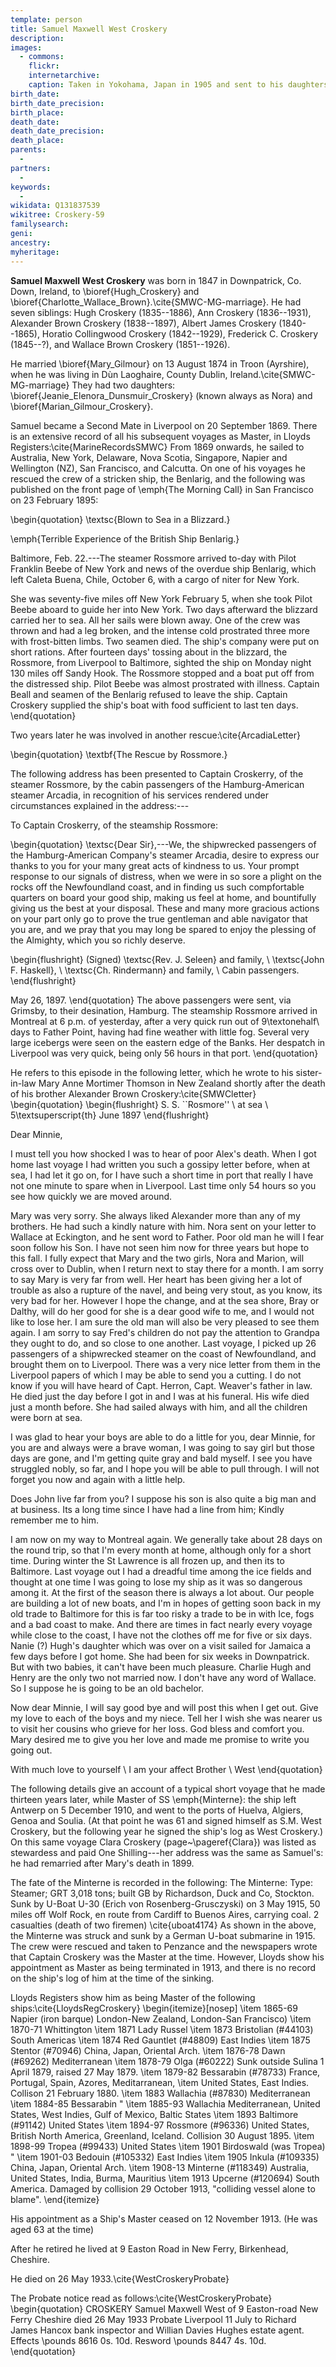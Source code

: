 ```yaml
---
template: person
title: Samuel Maxwell West Croskery
description:
images:
  - commons: 
    flickr: 
    internetarchive: 
    caption: Taken in Yokohama, Japan in 1905 and sent to his daughters.\cite{SMWCYokohama1905}
birth_date: 
birth_date_precision: 
birth_place: 
death_date: 
death_date_precision: 
death_place: 
parents:
  - 
partners:
  - 
keywords:
  - 
wikidata: Q131837539
wikitree: Croskery-59
familysearch: 
geni: 
ancestry: 
myheritage: 
---
```

**Samuel Maxwell West Croskery** was born in 1847 in Downpatrick, Co. Down, Ireland, to \bioref{Hugh_Croskery} and \bioref{Charlotte_Wallace_Brown}.\cite{SMWC-MG-marriage}. He had seven siblings: Hugh Croskery (1835--1886), Ann Croskery (1836--1931), Alexander Brown Croskery (1838--1897), Albert James Croskery (1840--1865), Horatio Collingwood Croskery (1842--1929), Frederick C. Croskery (1845--?), and Wallace Brown Croskery (1851--1926).

He married \bioref{Mary_Gilmour} on 13 August 1874 in Troon (Ayrshire), when he was living in Dùn Laoghaire, County Dublin, Ireland.\cite{SMWC-MG-marriage} They had two daughters: \bioref{Jeanie_Elenora_Dunsmuir_Croskery} (known always as Nora) and \bioref{Marian_Gilmour_Croskery}.

Samuel became a Second Mate in Liverpool on 20 September 1869. There is an extensive record of all his subsequent voyages as Master, in Lloyds Registers:\cite{MarineRecordsSMWC} From 1869 onwards, he sailed to Australia, New York, Delaware, Nova Scotia, Singapore, Napier and Wellington (NZ), San Francisco, and Calcutta. On one of his voyages he rescued the crew of a stricken ship, the Benlarig, and the following was published on the front page of \emph{The Morning Call} in San Francisco on 23 February 1895:

\begin{quotation}
\textsc{Blown to Sea in a Blizzard.}

\emph{Terrible Experience of the British Ship Benlarig.}

Baltimore, Feb. 22.---The steamer Rossmore arrived to-day with Pilot Franklin Beebe of New York and news of the overdue ship Benlarig, which left Caleta Buena, Chile, October 6, with a cargo of niter for New York.

She was seventy-five miles off New York February 5, when she took Pilot Beebe aboard to guide her into New York. Two days afterward the blizzard carried her to sea. All her sails were blown away. One of the crew was thrown and had a leg broken, and the intense cold prostrated three more with frost-bitten limbs. Two seamen died. The ship's company were put on short rations. After fourteen days' tossing about in the blizzard, the Rossmore, from Liverpool to Baltimore, sighted the ship on Monday night 130 miles off Sandy Hook. The Rossmore stopped and a boat put off from the distressed ship. Pilot Beebe was almost prostrated with illness. Captain Beall and seamen of the Benlarig refused to leave the ship. Captain Croskery supplied the ship's boat with food sufficient to last ten days. 
\end{quotation}

Two years later he was involved in another rescue:\cite{ArcadiaLetter}

\begin{quotation}
\textbf{The Rescue by Rossmore.}

The following address has been presented to Captain Croskerry, of the steamer Rossmore, by the cabin passengers of the Hamburg-American steamer Arcadia, in recognition of his services rendered under circumstances explained in the address:---

To Captain Croskerry, of the steamship Rossmore:

\begin{quotation}
\textsc{Dear Sir},---We, the shipwrecked passengers of the Hamburg-American Company's steamer Arcadia, desire to express our thanks to you for your many great acts of kindness to us. Your prompt response to our signals of distress, when we were in so sore a plight on the rocks off the Newfoundland coast, and in finding us such compfortable quarters on board your good ship, making us feel at home, and bountifully giving us the best at your disposal. These and many more gracious actions on your part only go to prove the true gentleman and able navigator that you are, and we pray that you may long be spared to enjoy the plessing of the Almighty, which you so richly deserve.


\begin{flushright}
(Signed) \textsc{Rev. J. Seleen} and family, \\
\textsc{John F. Haskell}, \\
\textsc{Ch. Rindermann} and family, \\
Cabin passengers.
\end{flushright}

May 26, 1897.
\end{quotation} 
The above passengers were sent, via Grimsby, to their desination, Hamburg. The steamship Rossmore arrived in Montreal at 6 p.m. of yesterday, after a very quick run out of 9\textonehalf\ days to Father Point, having had fine weather with little fog. Several very large icebergs were seen on the eastern edge of the Banks. Her despatch in Liverpool was very quick, being only 56 hours in that port.
\end{quotation}

He refers to this episode in the  following letter, which he wrote to his sister-in-law Mary Anne Mortimer Thomson in New Zealand shortly after the death of his brother Alexander Brown Croskery:\cite{SMWCletter}
\begin{quotation}
\begin{flushright}
S. S. ``Rosmore'' \\
at sea \\
5\textsuperscript{th} June 1897
\end{flushright}

Dear Minnie,

I must tell you how shocked I was to hear of poor Alex's death. When I got home last voyage I had written you such a gossipy letter before, when at sea, I had let it go on, for I have such a short time in port that really I have not one minute to spare when in Liverpool. Last time only 54 hours so you see how quickly we are moved around.

Mary was very sorry. She always liked Alexander more than any of my brothers. He had such a kindly nature with him. Nora sent on your letter to Wallace at Eckington, and he sent word to Father. Poor old man he will I fear soon follow his Son. I have not seen him now for three years but hope to this fall. I fully expect that Mary and the two girls, Nora and Marion, will cross over to Dublin, when I return next to stay there for a month. I am sorry to say Mary is very far from well. Her heart has been giving her a lot of trouble as also a rupture of the navel, and being very stout, as you know, its very bad for her. However I hope the change, and at the sea shore, Bray or Dalthy, will do her good for she is a dear good wife to me, and I would not like to lose her. I am sure the old man will also be very pleased to see them again. I am sorry to say Fred's children do not pay the attention to Grandpa they ought to do, and so close to one another. Last voyage, I picked up 26 passengers of a shipwrecked steamer on the coast of Newfoundland, and brought them on to Liverpool. There was a very nice letter from them in the Liverpool papers of which I may be able to send you a cutting. I do not know if you will have heard of Capt. Herron, Capt. Weaver's father in law. He died just the day before I got in and I was at his funeral. His wife died just a month before. She had sailed always with him, and all the children were born at sea.

I was glad to hear your boys are able to do a little for you, dear Minnie, for you are and always were a brave woman, I was going to say girl but those days are gone, and I'm getting quite gray and bald myself. I see you have struggled nobly, so far, and I hope you will be able to pull through. I will not forget you now and again with a little help.

Does John live far from you? I suppose his son is also quite a big man and at business. Its a long time since I have had a line from him; Kindly remember me to him.

I am now on my way to Montreal again. We generally take about 28 days on the round trip, so that I'm every month at home, although only for a short time. During winter the St Lawrence is all frozen up, and then its to Baltimore. Last voyage out I had a dreadful time among the ice fields and thought at one time I was going to lose my ship as it was so dangerous among it. At the first of the season there is always a lot about. Our people are building a lot of new boats, and I'm in hopes of getting soon back in my old trade to Baltimore for this is far too risky a trade to be in with Ice, fogs and a bad coast to make. And there are times in fact nearly every voyage while close to the coast, I have not the clothes off me for five or six days. Nanie (?) Hugh's daughter which was over on a visit sailed for Jamaica a few days before I got home. She had been for six weeks in Downpatrick. But with two babies, it can't have been much pleasure. Charlie Hugh and Henry are the only two not married now. I don't have any word of Wallace. So I suppose he is going to be an old bachelor.

Now dear Minnie, I will say good bye and will post this when I get out. Give my love to each of the boys and my niece. Tell her I wish she was nearer us to visit her cousins who grieve for her loss. God bless and comfort you. Mary desired me to give you her love and made me promise to write you going out.

With much love to yourself \\
I am your affect Brother \\
West 
\end{quotation}

The following details give an account of a typical short voyage that he made thirteen years later, while Master of SS \emph{Minterne}: the ship left Antwerp on 5 December 1910, and went to the ports of Huelva, Algiers, Genoa and Soulia. (At that point he was 61 and signed himself as S.M. West Croskery, but the following year he signed the ship's log as West Croskery.) On this same voyage Clara Croskery (page~\pageref{Clara}) was listed as stewardess and paid One Shilling---her address was the same as Samuel's: he had remarried after Mary's death in 1899.

The fate of the Minterne is recorded in the following:
The Minterne: Type: Steamer; GRT 3,018 tons; built GB by Richardson, Duck and Co, Stockton. Sunk by U-Boat U-30 (Erich von Rosenberg-Grusczyski) on 3 May 1915, 50 miles off Wolf Rock, en route from Cardiff to Buenos Aires, carrying coal. 2 casualties (death of two firemen) \cite{uboat4174} As shown in the above, the Minterne was struck and sunk by a German U-boat submarine in 1915.  The crew were rescued and taken to Penzance and the newspapers wrote that Captain Croskery was the Master at the time. However, Lloyds show his appointment as Master as being terminated in 1913, and there is no record on the ship's log of him at the time of the sinking.

Lloyds Registers show him as being Master of the following ships:\cite{LloydsRegCroskery}
\begin{itemize}[nosep]
\item 1865-69 Napier (iron barque) London-New Zealand, London-San Francisco)
\item 1870-71 Whittington
\item 1871 Lady Russel
\item 1873 Bristolian (\#44103) South Americas
\item 1874 Red Gauntlet (\#48809) East Indies
\item 1875 Stentor (\#70946) China, Japan, Oriental Arch.
\item 1876-78 Dawn (\#69262) Mediterranean
\item 1878-79 Olga (\#60222) Sunk outside Sulina 1 April 1879, raised 27 May 1879.
\item 1879-82 Bessarabin (\#78733) France, Portugal, Spain, Azores, Meditarranean,
\item United States, East Indies. Collison 21 February 1880.
\item 1883 Wallachia (\#87830) Mediterranean
\item 1884-85 Bessarabin "
\item 1885-93 Wallachia Mediterranean, United States, West Indies, Gulf of Mexico, Baltic States
\item 1893 Baltimore (\#91142) United States
\item 1894-97 Rossmore (\#96336) United States, British North America, Greenland, Iceland. Collision 30 August 1895.
\item 1898-99 Tropea (\#99433) United States
\item 1901 Birdoswald (was Tropea) "
\item 1901-03 Bedouin (\#105332) East Indies
\item 1905 Inkula (\#109335) China, Japan, Oriental Arch.
\item 1908-13 Minterne (\#118349) Australia, United States, India, Burma, Mauritius
\item 1913 Upcerne (\#120694) South America. Damaged by collision 29 October 1913, "colliding vessel alone to blame".
\end{itemize}

His appointment as a Ship's Master ceased on  12 November 1913. (He was aged 63 at the time)

After he retired he lived at 9 Easton Road in New Ferry, Birkenhead, Cheshire.

He died on 26 May 1933.\cite{WestCroskeryProbate}

The Probate notice read as follows:\cite{WestCroskeryProbate}
\begin{quotation}
CROSKERY Samuel Maxwell West of 9 Easton-road New Ferry Cheshire died 26 May 1933 Probate Liverpool 11 July to Richard James Hancox bank inspector and Willian Davies Hughes estate agent.  Effects \pounds 8616 0s. 10d. Resword \pounds 8447 4s. 10d.
\end{quotation}
